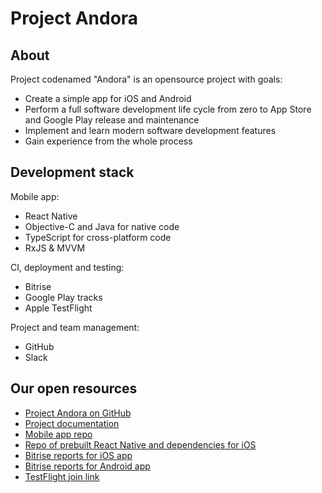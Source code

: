 # Project Andora

## About

Project codenamed "Andora" is an opensource project with goals:
* Create a simple app for iOS and Android
* Perform a full software development life cycle from zero to App Store and Google Play release and maintenance
* Implement and learn modern software development features
* Gain experience from the whole process

## Development stack

Mobile app:
* React Native
* Objective-C and Java for native code
* TypeScript for cross-platform code
* RxJS & MVVM

CI, deployment and testing:
* Bitrise
* Google Play tracks
* Apple TestFlight

Project and team management:
* GitHub
* Slack

## Our open resources

* [Project Andora on GitHub](https://github.com/ProjectAndora)
* [Project documentation](https://github.com/ProjectAndora/project-andora)
* [Mobile app repo](https://github.com/ProjectAndora/mobile-app)
* [Repo of prebuilt React Native and dependencies for iOS](https://github.com/ProjectAndora/react-native-prebuild)
* [Bitrise reports for iOS app](https://app.bitrise.io/app/0c81bf9ad1708a47)
* [Bitrise reports for Android app](https://app.bitrise.io/app/13d5f1a7b9c80f01)
* [TestFlight join link](https://testflight.apple.com/join/u0BuFjof)
